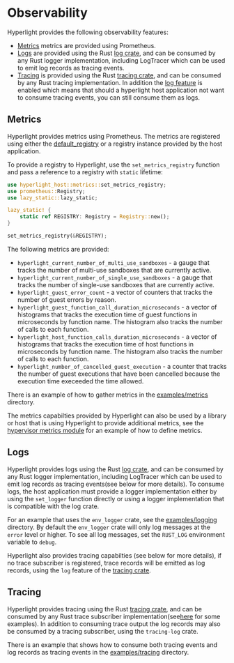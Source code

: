 # Observability

Hyperlight provides the following observability features:

* [Metrics](#metrics) metrics are provided using Prometheus.
* [Logs](#logs) are provided using the Rust [log crate](https://docs.rs/log/0.4.6/log/), and can be consumed by any Rust logger implementation, including LogTracer which can be used to emit log records as tracing events.
* [Tracing](#tracing) is provided using the Rust [tracing crate](https://docs.rs/tracing/0.1.25/tracing/), and can be consumed by any Rust tracing implementation. In addition the [log feature](https://docs.rs/tracing/latest/tracing/#crate-feature-flags) is enabled which means that should a hyperlight host application not want to consume tracing events, you can still consume them as logs.

## Metrics

Hyperlight provides metrics using Prometheus. The metrics are registered using either the [default_registry](https://docs.rs/prometheus/latest/prometheus/fn.default_registry.html) or a registry instance provided by the host application.

To provide a registry to Hyperlight, use the `set_metrics_registry` function and pass a reference to a registry with `static` lifetime:

```rust
use hyperlight_host::metrics::set_metrics_registry;
use prometheus::Registry;
use lazy_static::lazy_static;

lazy_static! {
    static ref REGISTRY: Registry = Registry::new();
}

set_metrics_registry(&REGISTRY);
```

The following metrics are provided:

* `hyperlight_current_number_of_multi_use_sandboxes` - a gauge that tracks the number of multi-use sandboxes that are currently active.
* `hyperlight_current_number_of_single_use_sandboxes` - a gauge that tracks the number of single-use sandboxes that are currently active.
* `hyperlight_guest_error_count` - a vector of counters that tracks the number of guest errors by reason.
* `hyperlight_guest_function_call_duration_microseconds` - a vector of histograms that tracks the execution time of guest functions in microseconds by function name. The histogram also tracks the number of calls to each function.
* `hyperlight_host_function_calls_duration_microseconds` - a vector of histograms that tracks the execution time of host functions in microseconds by function name. The histogram also tracks the number of calls to each function.
* `hyperlight_number_of_cancelled_guest_execution` - a counter that tracks the number of guest executions that have been cancelled because the execution time execeeded the time allowed.

There is an example of how to gather metrics in the [examples/metrics](../src/hyperlight_host/examples/metrics) directory.

The metrics capabilties provided by Hyperlight can also be used by a library or host that is using Hyperlight to provide additional metrics, see the [hypervisor metrics module](../src/hyperlight_host/src/hypervisor/metrics.rs) for an example of how to define metrics.

## Logs

Hyperlight provides logs using the Rust [log crate](https://docs.rs/log/0.4.6/log/), and can be consumed by any Rust logger implementation, including LogTracer which can be used to emit log records as tracing events(see below for more details). To consume logs, the host application must provide a logger implementation either by using the `set_logger` function directly or using a logger implementation that is compatible with the log crate.

For an example that uses the `env_logger` crate, see the [examples/logging](../src/hyperlight_host/examples/logging) directory. By default the `env_logger` crate will only log messages at the `error` level or higher. To see all log messages, set the `RUST_LOG` environment variable to `debug`.

Hyperlight also provides tracing capabilties (see below for more details), if no trace subscriber is registered, trace records will be emitted as log records, using the `log` feature of the [tracing crate](https://docs.rs/tracing/latest/tracing/#crate-feature-flags).

## Tracing

Hyperlight provides tracing using the Rust [tracing crate](https://docs.rs/tracing/0.1.25/tracing/), and can be consumed by any Rust trace subscriber implementation(see[here](https://docs.rs/tracing/latest/tracing/index.html#related-crates) for some examples). In addition to consuming trace output the log records may also be consumed by a tracing subscriber, using the `tracing-log` crate.

There is an example that shows how to consume both tracing events and log records as tracing events in the [examples/tracing](../src/hyperlight_host/examples/tracing) directory.
